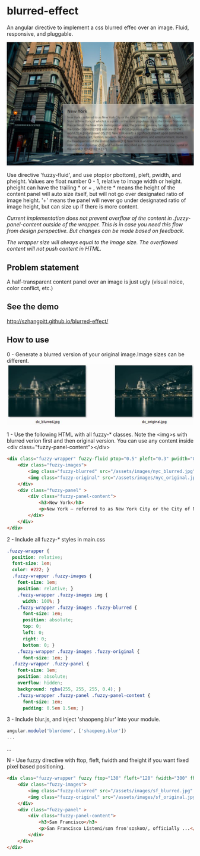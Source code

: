 blurred-effect
==============

An angular directive to implement a css blurred effec over an image. Fluid, responsive, and pluggable.  

![alt text](https://raw.githubusercontent.com/szhangpitt/blurred-effect/gh-pages/blurred-result.JPG)

Use directive 'fuzzy-fluid', and use ptop(or pbottom), pleft, pwidth, and pheight. 
Values are float number 0 - 1, relative to image width or height. 
pheight can have the trailing * or + , where * means the height of the content panel will auto size itself, but will not go over designated ratio of image height. '+' means the panel will never go under designated ratio of image height, but can size up if there is more content. 

*Current implementation does not prevent overflow of the content in .fuzzy-panel-content outside of the wrapper. This is in case you need this flow from design perspective. But changes can be made based on feedback.*

*The wrapper size will always equal to the image size. The overflowed content will not push content in HTML.*

Problem statement
-----------------
A half-transparent content panel over an image is just ugly (visual noice, color conflict, etc.) 

See the demo
------------
http://szhangpitt.github.io/blurred-effect/

How to use
----------
0 - Generate a blurred version of your original image.Image sizes can be different. 
![alt text](https://raw.githubusercontent.com/szhangpitt/blurred-effect/master/original-blurred.JPG)

1 - Use the following HTML with all fuzzy-* classes. 
    Note the  &lt;img&gt;s with blurred verion first and then original version. 
    You can use any content inside &lt;div class="fuzzy-panel-content"&gt;&lt;/div&gt;
```html
<div class="fuzzy-wrapper" fuzzy-fluid ptop="0.5" pleft="0.3" pwidth="0.7" pheight="0.4*"><!--  -->
	<div class="fuzzy-images">
		<img class="fuzzy-blurred" src="/assets/images/nyc_blurred.jpg" alt="unsplash.com/license">  
		<img class="fuzzy-original" src="/assets/images/nyc_original.jpg" alt="unsplash.com/license">
	</div>
	<div class="fuzzy-panel" >
		<div class="fuzzy-panel-content">
			<h3>New York</h3>
			<p>New York – referred to as New York City or the City of New York...</p>
		</div>
	</div>
</div>
```

2 - Include all fuzzy-* styles in main.css
```css
.fuzzy-wrapper {
  position: relative;
  font-size: 1em;
  color: #222; }
  .fuzzy-wrapper .fuzzy-images {
    font-size: 1em;
    position: relative; }
    .fuzzy-wrapper .fuzzy-images img {
      width: 100%; }
    .fuzzy-wrapper .fuzzy-images .fuzzy-blurred {
      font-size: 1em;
      position: absolute;
      top: 0;
      left: 0;
      right: 0;
      bottom: 0; }
    .fuzzy-wrapper .fuzzy-images .fuzzy-original {
      font-size: 1em; }
  .fuzzy-wrapper .fuzzy-panel {
    font-size: 1em;
    position: absolute;
    overflow: hidden;
    background: rgba(255, 255, 255, 0.4); }
    .fuzzy-wrapper .fuzzy-panel .fuzzy-panel-content {
      font-size: 1em;
      padding: 0.5em 1.5em; }
```

3 - Include blur.js, and inject 'shaopeng.blur' into your module. 
```javascript
angular.module('blurdemo', ['shaopeng.blur'])
...
```

...

N - Use fuzzy directive with ftop, fleft, fwidth and fheight if you want fixed pixel based positioning. 
```html
<div class="fuzzy-wrapper" fuzzy ftop="130" fleft="120" fwidth="300" fheight="400" >
	<div class="fuzzy-images">
		<img class="fuzzy-blurred" src="/assets/images/sf_blurred.jpg" alt="unsplash.com/license">  
		<img class="fuzzy-original" src="/assets/images/sf_original.jpg" alt="unsplash.com/license">
	</div>
	<div class="fuzzy-panel" >
		<div class="fuzzy-panel-content">
			<h3>San Francisco</h3>
			<p>San Francisco Listeni/sæn frənˈsɪskoʊ/, officially ...</p>
		</div>
	</div>
</div>
```

